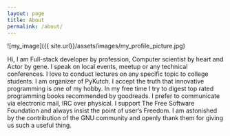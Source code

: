 ```yaml
---
layout: page
title: About
permalink: /about/
---
```


![my_image]({{ site.url}}/assets/images/my_profile_picture.jpg)


Hi, I am Full-stack developer by profession, Computer scientist by heart and Actor by gene. I speak on local events, meetup or any technical conferences. I love to conduct lectures on any specific topic to college students. I am organizer of PyKutch. I accept the truth that innovative programming is one of my hobby. In my free time I try to digest top rated programming books recommended by goodreads.  I prefer to communicate via electronic mail, IRC over physical. I support The Free Software Foundation and always insist the point of user’s Freedom.  I am astonished by the contribution of the GNU community and openly thank them for giving us such a useful thing.
